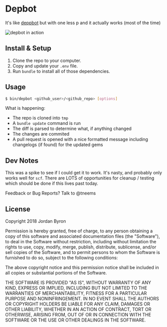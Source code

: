 Depbot
======

It's like [deppbot](https://deppbot.com) but with one less p and it actually works (most of the time)

![depbot in action](https://media3.giphy.com/media/bzNZW2FTwsNQA/giphy.gif)

## Install & Setup

1. Clone the repo to your computer.
2. Copy and update your `.env` file.
3. Run `bundle` to install all of those dependencies.

## Usage

```bash
$ bin/depbot <github_user>/<github_repo> [options]
```

What is happening:

- The repo is cloned into `tmp`
- A `bundle update` command is run
- The diff is parsed to determine what, if anything changed
- The changes are commited
- A pull request is opened with a nice formatted message including changelogs (if found) for the updated gems

## Dev Notes

This was a spike to see if I could get it to work. It's nasty, and probably only works well for `scf`. There are LOTS of
opportunities for cleanup / testing which should be done if this lives past today.

Feedback or Bug Reports? Talk to @tneems

## License

Copyright 2018 Jordan Byron

Permission is hereby granted, free of charge, to any person obtaining a copy of this software and associated documentation files (the "Software"), to deal in the Software without restriction, including without limitation the rights to use, copy, modify, merge, publish, distribute, sublicense, and/or sell copies of the Software, and to permit persons to whom the Software is furnished to do so, subject to the following conditions:

The above copyright notice and this permission notice shall be included in all copies or substantial portions of the Software.

THE SOFTWARE IS PROVIDED "AS IS", WITHOUT WARRANTY OF ANY KIND, EXPRESS OR IMPLIED, INCLUDING BUT NOT LIMITED TO THE WARRANTIES OF MERCHANTABILITY, FITNESS FOR A PARTICULAR PURPOSE AND NONINFRINGEMENT. IN NO EVENT SHALL THE AUTHORS OR COPYRIGHT HOLDERS BE LIABLE FOR ANY CLAIM, DAMAGES OR OTHER LIABILITY, WHETHER IN AN ACTION OF CONTRACT, TORT OR OTHERWISE, ARISING FROM, OUT OF OR IN CONNECTION WITH THE SOFTWARE OR THE USE OR OTHER DEALINGS IN THE SOFTWARE.
